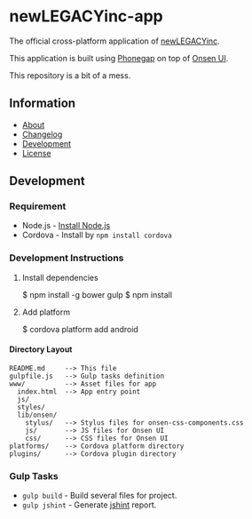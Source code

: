 newLEGACYinc-app
====

The official cross-platform application of [newLEGACYinc](https://www.youtube.com/user/newLEGACYinc).

This application is built using [Phonegap](http://phonegap.com/) on top of [Onsen UI](http://onsen.io/).

This repository is a bit of a mess.

## Information ##
 * [About](www/about.md)
 * [Changelog](CHANGELOG.md)
 * [Development](#development)
 * [License](LICENSE)

## Development ##

### Requirement

 * Node.js - [Install Node.js](http://nodejs.org)
 * Cordova - Install by `npm install cordova`

### Development Instructions

1. Install dependencies

    $ npm install -g bower gulp
    $ npm install

3. Add platform

    $ cordova platform add android

#### Directory Layout

    README.md     --> This file
    gulpfile.js   --> Gulp tasks definition
    www/          --> Asset files for app
      index.html  --> App entry point
      js/
      styles/
      lib/onsen/
        stylus/   --> Stylus files for onsen-css-components.css
        js/       --> JS files for Onsen UI
        css/      --> CSS files for Onsen UI
    platforms/    --> Cordova platform directory
    plugins/      --> Cordova plugin directory

### Gulp Tasks

 * `gulp build` - Build several files for project.
 * `gulp jshint` - Generate [jshint](https://github.com/jshint/jshint) report.
